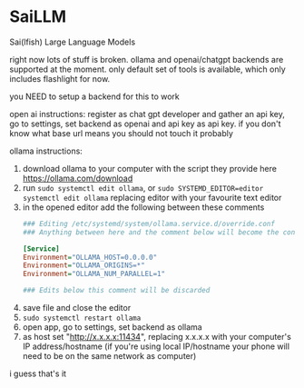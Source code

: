 # SaiLLM

Sai(lfish) Large Language Models

right now lots of stuff is broken. ollama and openai/chatgpt backends are supported at the moment. only default set of tools is available, which only includes flashlight for now.

you NEED to setup a backend for this to work

open ai instructions: register as chat gpt developer and gather an api key, go to settings, set backend as openai and api key as api key. if you don't know what base url means you should not touch it probably

ollama instructions:

1. download ollama to your computer with the script they provide here https://ollama.com/download
2. run `sudo systemctl edit ollama`, or `sudo SYSTEMD_EDITOR=editor systemctl edit ollama` replacing editor with your favourite text editor
3. in the opened editor add the following between these comments
    ```ini
    ### Editing /etc/systemd/system/ollama.service.d/override.conf
    ### Anything between here and the comment below will become the contents of the drop-in file

    [Service]
    Environment="OLLAMA_HOST=0.0.0.0"
    Environment="OLLAMA_ORIGINS=*"
    Environment="OLLAMA_NUM_PARALLEL=1"

    ### Edits below this comment will be discarded
    ```
4. save file and close the editor
5. `sudo systemctl restart ollama`
6. open app, go to settings, set backend as ollama
7. as host set "http://x.x.x.x:11434", replacing x.x.x.x with your computer's IP address/hostname (if you're using local IP/hostname your phone will need to be on the same network as computer)

i guess that's it
